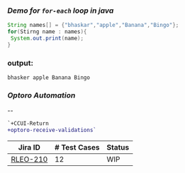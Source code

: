   ### _Demo for `for-each` loop in java_
  ```java
  String names[] = {"bhaskar","apple","Banana","Bingo"};
  for(Stirng name : names){
   System.out.print(name);
  }
  
  ```
  
  ### output:
  `bhasker
   apple
   Banana
   Bingo
  `
  
  
  
### _Optoro Automation_
--
```diff
`+CCUI-Return
+optoro-receive-validations`
```
  
| Jira ID | # Test Cases | Status |
| --- | ---| ---|
| [RLEO-210](https://jira.wsgc.com/browse/RLEO-210) | 12 | WIP |
